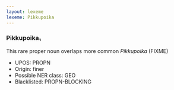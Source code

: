```yaml
---
layout: lexeme
lexeme: Pikkupoika
---
```


###  Pikkupoika₁

This rare proper noun overlaps more common *Pikkupoika* (FIXME)
* UPOS:  PROPN
* Origin:  finer
* Possible NER class:  GEO
* Blacklisted:  PROPN-BLOCKING

